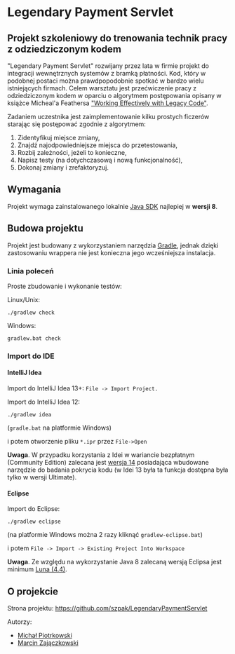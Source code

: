 # Legendary Payment Servlet

## Projekt szkoleniowy do trenowania technik pracy z odziedziczonym kodem

"Legendary Payment Servlet" rozwijany przez lata w firmie projekt do integracji wewnętrznych systemów z bramką płatności. Kod, który w podobnej postaci można prawdpopodobnie spotkać w bardzo wielu istniejących firmach. Celem warsztatu jest przećwiczenie pracy z odziedziczonym kodem w oparciu o algorytmem postępowania opisany w książce Micheal'a Feathersa ["Working Effectively with Legacy Code"](http://www.informit.com/store/working-effectively-with-legacy-code-9780131177055).

Zadaniem uczestnika jest zaimplementowanie kilku prostych ficzerów starając się postępować zgodnie z algorytmem:
 1. Zidentyfikuj miejsce zmiany,
 2. Znajdź najodpowiedniejsze miejsca do przetestowania,
 3. Rozbij zależności, jeżeli to konieczne,
 4. Napisz testy (na dotychczasową i nową funkcjonalność),
 5. Dokonaj zmiany i zrefaktoryzuj.


## Wymagania

Projekt wymaga zainstalowanego lokalnie [Java SDK](http://www.oracle.com/technetwork/java/javase/downloads/) najlepiej w **wersji 8**.


## Budowa projektu

Projekt jest budowany z wykorzystaniem narzędzia [Gradle](http://www.gradle.org/), jednak dzięki zastosowaniu wrappera
nie jest konieczna jego wcześniejsza instalacja.

### Linia poleceń

Proste zbudowanie i wykonanie testów:

Linux/Unix:

    ./gradlew check

Windows:

    gradlew.bat check


### Import do IDE

#### IntelliJ Idea

Import do IntelliJ Idea 13+: `File -> Import Project.`

Import do IntelliJ Idea 12:

    ./gradlew idea

(`gradle.bat` na platformie Windows)

i potem otworzenie pliku `*.ipr` przez `File->Open`

**Uwaga**. W przypadku korzystania z Idei w wariancie bezpłatnym (Community Edition) zalecana jest [wersja 14](http://confluence.jetbrains.com/display/IDEADEV/IDEA+14+EAP)
posiadająca wbudowane narzędzie do badania pokrycia kodu (w Idei 13 była ta funkcja dostępna była tylko w wersji Ultimate).

#### Eclipse

Import do Eclipse:

    ./gradlew eclipse

(na platformie Windows można 2 razy kliknąć `gradlew-eclipse.bat`)

i potem `File -> Import -> Existing Project Into Workspace`

**Uwaga**. Ze względu na wykorzystanie Java 8 zalecaną wersją Eclipsa jest minimum [Luna (4.4)](https://www.eclipse.org/downloads/).


## O projekcie

Strona projektu: https://github.com/szpak/LegendaryPaymentServlet

Autorzy:
 - [Michał Piotrkowski](https://twitter.com/mpidev)
 - [Marcin Zajączkowski](https://twitter.com/SolidSoftBlog)
